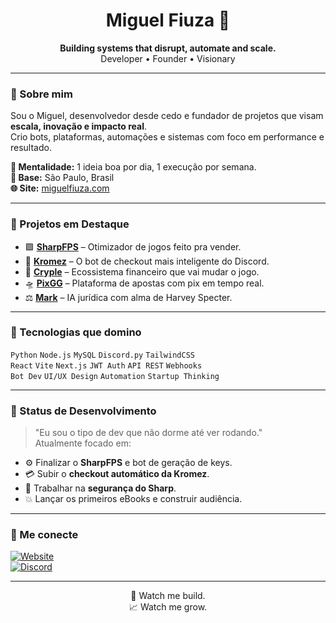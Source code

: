 <h1 align="center">Miguel Fiuza 🚀</h1>
<p align="center">
  <strong>Building systems that disrupt, automate and scale.</strong><br>
  Developer • Founder • Visionary
</p>

---

### 👑 Sobre mim

Sou o Miguel, desenvolvedor desde cedo e fundador de projetos que visam **escala, inovação e impacto real**.  
Crio bots, plataformas, automações e sistemas com foco em performance e resultado.

**🧠 Mentalidade:** 1 ideia boa por dia, 1 execução por semana.  
**📍 Base:** São Paulo, Brasil  
**🌐 Site:** [miguelfiuza.com](https://miguelfiuza.com)

---

### 🚀 Projetos em Destaque

- 🟪 [**SharpFPS**](https://github.com/miguelfiuza/sharpfps) – Otimizador de jogos feito pra vender.  
- 🧠 [**Kromez**](https://github.com/miguelfiuza/kromez) – O bot de checkout mais inteligente do Discord.  
- 🏦 [**Cryple**](https://github.com/miguelfiuza/cryple) – Ecossistema financeiro que vai mudar o jogo.  
- 🛸 [**PixGG**](https://github.com/miguelfiuza/pixgg) – Plataforma de apostas com pix em tempo real.  
- ⚖️ [**Mark**](https://github.com/miguelfiuza/mark) – IA jurídica com alma de Harvey Specter.

---

### 🧰 Tecnologias que domino

`Python` `Node.js` `MySQL` `Discord.py` `TailwindCSS`  
`React` `Vite` `Next.js` `JWT Auth` `API REST` `Webhooks`  
`Bot Dev` `UI/UX Design` `Automation` `Startup Thinking`

---

### 🧪 Status de Desenvolvimento

> "Eu sou o tipo de dev que não dorme até ver rodando."  
Atualmente focado em:

- ⚙️ Finalizar o **SharpFPS** e bot de geração de keys.
- 💳 Subir o **checkout automático da Kromez**.
- 🔐 Trabalhar na **segurança do Sharp**.
- 💥 Lançar os primeiros eBooks e construir audiência.

---

### 🤝 Me conecte

[![Website](https://img.shields.io/badge/🌐%20Website-miguelfiuza.com-informational?style=flat)](https://miguelfiuza.com)  
[![Discord](https://img.shields.io/badge/💬%20Discord-Miguel%20Fiuza-5865F2?style=flat&logo=discord&logoColor=white)](https://discord.gg/seuservidor)

---

<p align="center">👀 Watch me build.<br>📈 Watch me grow.</p>
